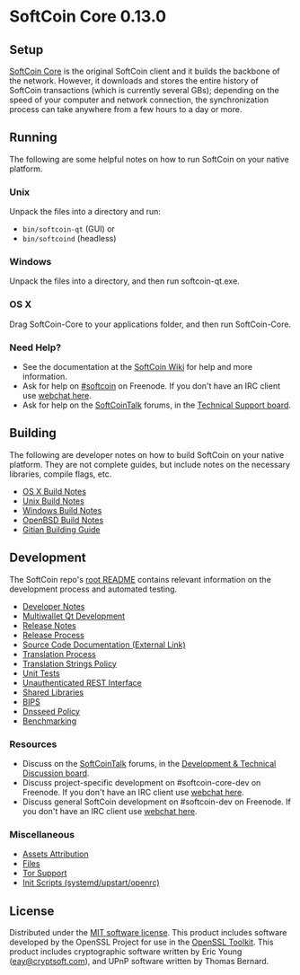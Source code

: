 SoftCoin Core 0.13.0
=====================

Setup
---------------------
[SoftCoin Core](http://softwarechain.org/en/download) is the original SoftCoin client and it builds the backbone of the network. However, it downloads and stores the entire history of SoftCoin transactions (which is currently several GBs); depending on the speed of your computer and network connection, the synchronization process can take anywhere from a few hours to a day or more.

Running
---------------------
The following are some helpful notes on how to run SoftCoin on your native platform.

### Unix

Unpack the files into a directory and run:

- `bin/softcoin-qt` (GUI) or
- `bin/softcoind` (headless)

### Windows

Unpack the files into a directory, and then run softcoin-qt.exe.

### OS X

Drag SoftCoin-Core to your applications folder, and then run SoftCoin-Core.

### Need Help?

* See the documentation at the [SoftCoin Wiki](https://en.softcoin.it/wiki/Main_Page)
for help and more information.
* Ask for help on [#softcoin](http://webchat.freenode.net?channels=softcoin) on Freenode. If you don't have an IRC client use [webchat here](http://webchat.freenode.net?channels=softcoin).
* Ask for help on the [SoftCoinTalk](https://softcointalk.org/) forums, in the [Technical Support board](https://softcointalk.org/index.php?board=4.0).

Building
---------------------
The following are developer notes on how to build SoftCoin on your native platform. They are not complete guides, but include notes on the necessary libraries, compile flags, etc.

- [OS X Build Notes](build-osx.md)
- [Unix Build Notes](build-unix.md)
- [Windows Build Notes](build-windows.md)
- [OpenBSD Build Notes](build-openbsd.md)
- [Gitian Building Guide](gitian-building.md)

Development
---------------------
The SoftCoin repo's [root README](/README.md) contains relevant information on the development process and automated testing.

- [Developer Notes](developer-notes.md)
- [Multiwallet Qt Development](multiwallet-qt.md)
- [Release Notes](release-notes.md)
- [Release Process](release-process.md)
- [Source Code Documentation (External Link)](https://dev.visucore.com/softcoin/doxygen/)
- [Translation Process](translation_process.md)
- [Translation Strings Policy](translation_strings_policy.md)
- [Unit Tests](unit-tests.md)
- [Unauthenticated REST Interface](REST-interface.md)
- [Shared Libraries](shared-libraries.md)
- [BIPS](bips.md)
- [Dnsseed Policy](dnsseed-policy.md)
- [Benchmarking](benchmarking.md)

### Resources
* Discuss on the [SoftCoinTalk](https://softcointalk.org/) forums, in the [Development & Technical Discussion board](https://softcointalk.org/index.php?board=6.0).
* Discuss project-specific development on #softcoin-core-dev on Freenode. If you don't have an IRC client use [webchat here](http://webchat.freenode.net/?channels=softcoin-core-dev).
* Discuss general SoftCoin development on #softcoin-dev on Freenode. If you don't have an IRC client use [webchat here](http://webchat.freenode.net/?channels=softcoin-dev).

### Miscellaneous
- [Assets Attribution](assets-attribution.md)
- [Files](files.md)
- [Tor Support](tor.md)
- [Init Scripts (systemd/upstart/openrc)](init.md)

License
---------------------
Distributed under the [MIT software license](http://www.opensource.org/licenses/mit-license.php).
This product includes software developed by the OpenSSL Project for use in the [OpenSSL Toolkit](https://www.openssl.org/). This product includes
cryptographic software written by Eric Young ([eay@cryptsoft.com](mailto:eay@cryptsoft.com)), and UPnP software written by Thomas Bernard.

